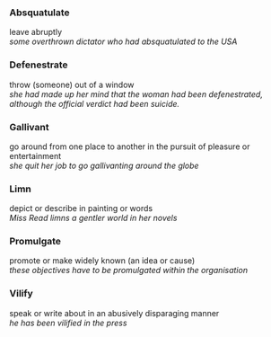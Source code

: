 ### Absquatulate
leave abruptly  
*some overthrown dictator who had absquatulated to the USA*

### Defenestrate
throw (someone) out of a window  
*she had made up her mind that the woman had been defenestrated, although the official verdict had been suicide.*

### Gallivant
go around from one place to another in the pursuit of pleasure or entertainment  
*she quit her job to go gallivanting around the globe*

### Limn
depict or describe in painting or words  
*Miss Read limns a gentler world in her novels*

### Promulgate
promote or make widely known (an idea or cause)  
*these objectives have to be promulgated within the organisation*

### Vilify
speak or write about in an abusively disparaging manner  
*he has been vilified in the press*
